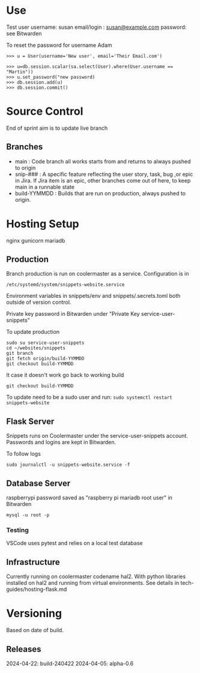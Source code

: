 # Use

Test user
username: susan
email/login : susan@example.com
password: see Bitwarden

To reset the password for username Adam

```
>>> u = User(username='New user', email='Their Email.com')

>>> u=db.session.scalar(sa.select(User).where(User.username == "Martin"))
>>> u.set_password("new password)
>>> db.session.add(u)
>>> db.session.commit()
```

# Source Control

End of sprint aim is to update live branch

## Branches

* main : Code branch all works starts from and returns to always pushed to origin
* snip-### : A specific feature reflecting the user story, task, bug ,or epic in Jira. If Jira item is an epic, other branches come out of here, to keep main in a runnable state
* build-YYMMDD : Builds that are run on production, always pushed to origin. 

# Hosting Setup

nginx
gunicorn
mariadb

## Production 
Branch production is run on coolermaster as a service. Configuration is in 

```
/etc/systemd/system/snippets-website.service
```

Environment variables in snippets/env and snippets/.secrets.toml both outside of version control.

Private key password in Bitwarden under "Private Key service-user-snippets"

To update production
```
sudo su service-user-snippets
cd ~/websites/snippets
git branch
git fetch origin/build-YYMMDD 
git checkout build-YYMMDD
```

It case it doesn't work go back to working build

```
git checkout build-YYMMDD
```

To update need to be a sudo user and run:
```sudo systemctl restart snippets-website```

## Flask Server
Snippets runs on Coolermaster under the service-user-snippets account. Passwords and logins are kept in Bitwarden. 

To follow logs

```
sudo journalctl -u snippets-website.service -f
```

## Database Server

raspberrypi
password saved as "raspberry pi mariadb root user" in Bitwarden

```
mysql -u root -p
```

### Testing

VSCode uses pytest and relies on a local test database


## Infrastructure
Currently running on coolermaster codename hal2.
With python libraries installed on hal2 and running from virtual environments. See details in tech-guides/hosting-flask.md

# Versioning

Based on date of build. 

## Releases

2024-04-22: build-240422
2024-04-05: alpha-0.6